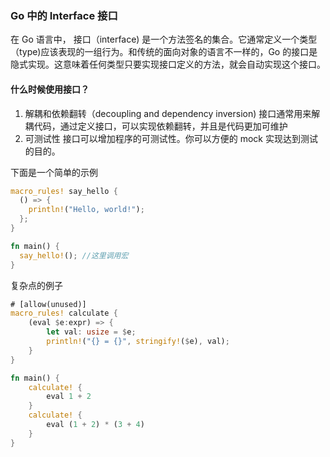 ### Go 中的 Interface 接口

在 Go 语言中， 接口（interface) 是一个方法签名的集合。它通常定义一个类型（type)应该表现的一组行为。和传统的面向对象的语言不一样的，Go 的接口是隐式实现。这意味着任何类型只要实现接口定义的方法，就会自动实现这个接口。

#### 什么时候使用接口？

1. 解耦和依赖翻转（decoupling and dependency inversion)
   接口通常用来解耦代码，通过定义接口，可以实现依赖翻转，并且是代码更加可维护
2. 可测试性
   接口可以增加程序的可测试性。你可以方便的 mock 实现达到测试的目的。

下面是一个简单的示例

```rust
macro_rules! say_hello {
  () => {
    println!("Hello, world!");
  };
}

fn main() {
  say_hello!(); //这里调用宏
}
```

复杂点的例子
```rust
# [allow(unused)]
macro_rules! calculate {
    (eval $e:expr) => {
        let val: usize = $e;
        println!("{} = {}", stringify!($e), val);
    }
}

fn main() {
    calculate! {
        eval 1 + 2
    }
    calculate! {
        eval (1 + 2) * (3 + 4)
    }
}
```
